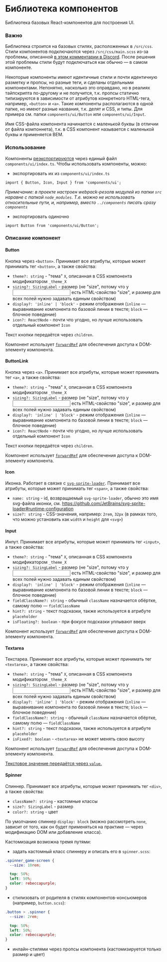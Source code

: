 # Библиотека компонентов

Библиотека базовых React-компонентов для построения UI.

### Важно

Библиотека строится на базовых стилях, расположенных в `/src/css`. Стили компонентов подключаются через `/src/css/main.scss` из-за проблемы, описанной [в этом комментарии в Discord](https://discord.com/channels/872154164560531497/872154164560531502/874251736389414913). После решения этой проблемы стили будут подключаться как обычно — в самом компоненте.

Некоторые компоненты имеют идентичные стили и почти идентичную разметку и пропсы, но разные теги, и сделаны отдельными компонентами. Непонятно, насколько это оправдано, но в реалиях тайпскрипта по-другому и не получится, т.к. пропсы статично типизируются в зависимости от атрибутов конкретного HTML-тега, например, `<button>` и `<a>`. Такие компоненты располагаются в одной папке, но имеют разные названия, т.к. делят и CSS, и типы. Для примера см. папки `components/ui/Button` или `components/ui/Input`.

Имя CSS-файла компонента начинается с маленькой буквы (в отличии от файла компоннета), т.к. в CSS компонент называется с маленькой буквы и применяется BEM.

### Использование

Компоненты [реэкспортируются](https://developer.mozilla.org/en-US/docs/web/javascript/reference/statements/export#re-exporting_aggregating) через единый файл `components/ui/index.ts`. Чтобы использовать компоненты, можно:

- экспортировать их из `components/ui/index.ts`

```
import { Button, Icon, Input } from 'components/ui';
```

_Примечание: в проекте настроен webpack-резолв модулей из папки `src` наравне с папкой `node_modules`. Т.е. можно не использовать относительные пути, и, например, вместо `../components` писать сразу `components`_

- экспортировать одиночно

```
import Button from 'components/ui/Button';
```

### Описание компонент

#### Button

Кнопка через `<button>`. Принимает все атрибуты, которые может принимать тег `<button>`, а также свойства:

- `theme?: string` - "тема" `X`, описанная в CSS компонента модификатором `_theme_X`
- `sizing?: SizingLabel` - размер (не "size", потому что у <input> есть HTML-свойство "size", и размер для всех полей нужно задавать единым свойством)
- `display?: 'inline' | 'block'` - режим отображения (`inline` — выравнивание компонента по базовой линии в тексте; `block` — блочное поведение)
- `icon?: ReactNode` - почти что угодно, но лучше использовать отдельный компонент `Icon`

Текст кнопки передаётся через `children`.

Компонент использует [`forwardRef`](https://reactjs.org/docs/forwarding-refs.html) для обеспечения доступа к DOM-элементу компонента.

#### ButtonLink

Кнопка через `<a>`. Принимает все атрибуты, которые может принимать тег `<a>`, а также свойства:

- `theme?: string` - "тема" `X`, описанная в CSS компонента модификатором `_theme_X`
- `sizing?: SizingLabel` - размер (не "size", потому что у <input> есть HTML-свойство "size", и размер для всех полей нужно задавать единым свойством)
- `display?: 'inline' | 'block'` - режим отображения (`inline` — выравнивание компонента по базовой линии в тексте; `block` — блочное поведение)
- `icon?: ReactNode` - почти что угодно, но лучше использовать отдельный компонент `Icon`

Текст кнопки передаётся через `children`.

Компонент использует [`forwardRef`](https://reactjs.org/docs/forwarding-refs.html) для обеспечения доступа к DOM-элементу компонента.

#### Icon

Иконка. Работает в связке с [`svg-sprite-loader`](https://github.com/JetBrains/svg-sprite-loader). Принимает все атрибуты, которые может принимать тег `<span>`, а также свойства:

- `name: string` - id, возвращаемый `svg-sprite-loader`, обычно это имя svg-файла иконки, см. https://github.com/JetBrains/svg-sprite-loader#runtime-configuration
- `size?: string` - CSS-значения, например: `2rem`, `32px` (в рамках того, что можно установить как `width` и `height` для `<svg>`)

#### Input

Инпут. Принимает все атрибуты, которые может принимать тег `<input>`, а также свойства:

- `theme?: string` - "тема" `X`, описанная в CSS компонента модификатором `_theme_X`
- `sizing?: SizingLabel` - размер (не "size", потому что у <input> есть HTML-свойство "size", и размер для всех полей нужно задавать единым свойством)
- `display?: 'inline' | 'block'` - режим отображения (`inline` — выравнивание компонента по базовой линии в тексте; `block` — блочное поведение)
- `fieldClassName?: string` - обычный `className` назначается обёртке, самому полю — `fieldClassName`
- `hint?: string` - текст подсказки, также используется в атрибуте `placeholder`
- `isFloating?: boolean` - при фокусе подсказки уплывают вверх

Компонент использует [`forwardRef`](https://reactjs.org/docs/forwarding-refs.html) для обеспечения доступа к DOM-элементу компонента.

#### Textarea

Текстареа. Принимает все атрибуты, которые может принимать тег `<textarea>`, а также свойства:

- `theme?: string` - "тема" `X`, описанная в CSS компонента модификатором `_theme_X`
- `sizing?: SizingLabel` - размер (не "size", потому что у <input> есть HTML-свойство "size", и размер для всех полей нужно задавать единым свойством)
- `display?: 'inline' | 'block'` - режим отображения (`inline` — выравнивание компонента по базовой линии в тексте; `block` — блочное поведение)
- `fieldClassName?: string` - обычный `className` назначается обёртке, самому полю — `fieldClassName`
- `hint?: string` - текст подсказки, также используется в атрибуте `placeholder`
- `isFixed?: boolean` - `<textarea>` не может менять свою высоту

Компонент использует [`forwardRef`](https://reactjs.org/docs/forwarding-refs.html) для обеспечения доступа к DOM-элементу компонента.

[Текстовое значение передаётся через `value`.](https://reactjs.org/docs/dom-elements.html#value)

#### Spinner

Спиннер. Принимает все атрибуты, которые может принимать тег `<div>`, а также свойства:

- `className?: string` - кастомные классы
- `size?: SizingLabel` - размер
- `color?: string` - цвет

По умолчанию спиннер `display: block` (можно рассмотреть `none`, зависит от того, как он будет применяться на практике — через модификацию DOM или добавление класса).

Кастомизация возможна тремя путями:

- задать кастомный класс спиннеру и описать его в `spinner.scss`:

```css
.spinner_game-screen {
  --size: 10rem;

  top: 50%;
  left: 50%;
  color: rebeccapurple;
}
```

- стилизовать от родителя в стилях компонентов-консьюмеров (например, `button.scss`):

```css
.button > .spinner {
  --size: 2rem;

  top: 50%;
  left: 50%;
  color: rebeccapurple;
}
```

- инлайн-стилями через пропсы компонента (кастомизируется только размер и цвет)

